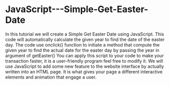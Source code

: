 # JavaScript---Simple-Get-Easter-Date
In this tutorial we will create a Simple Get Easter Date using JavaScript. This code will automatically calculate the given year to find the date of the easter day. The code use onclick() function to initiate a method that compute the given year to find the actual date for the easter day by passing the year in argument of getEaster() You can apply this script to your code to make your transaction faster, it is a user-friendly program feel free to modify it.  We will use JavaScript to add some new feature to the website interface by actually written into an HTML page. It is what gives your page a different interactive elements and animation that engage a user.
